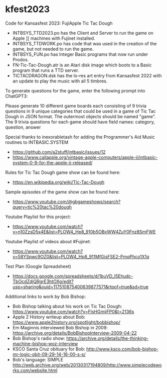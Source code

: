 # kfest2023
Code for Kansasfest 2023: FujiApple Tic Tac Dough

- INTBSYS_TTD2023.po has the Client and Server to run the game on Apple ][ machines with Fujinet installed.
- INTBSYS_TTDWORK.po has code that was used in the creation of the game, but not needed to run the game.
- INTBSYS_FUN.po has Integer Basic programs that now run under Prodos.
- FN-Tic-Tac-Dough.atr is an Atari disk image which boots to a Basic program that runs a TTD server.
- TICTACDRAGON.dsk has the lo-res art entry from Kansasfest 2022 with an update to play the music with all 5 timbres.

To generate questions for the game, enter the following prompt into ChatGPT3:

Please generate 10 different game boards each consisting of 9 trivia questions in 9 unique categories that could be used in a game of Tic Tac Dough in JSON format.  The outermost objects should be named "game".  The 9 trivia questions for each game should have field names: category, question, answer

Special thanks to inexorabletash for adding the Programmer's Aid Music routines to INTBASIC.SYSTEM
- https://github.com/a2stuff/intbasic/issues/12
- https://www.callapple.org/vintage-apple-computers/apple-ii/intbasic-system-0-9-for-the-apple-ii-released/

Rules for Tic Tac Dough game show can be found here:
- https://en.wikipedia.org/wiki/Tic-Tac-Dough

Sample episodes of the game show can be found here:
- https://www.youtube.com/@gbgameshows/search?query=tic%20tac%20dough

Youtube Playlist for this project:
- https://www.youtube.com/watch?v=n10ZzsD5x4E&list=PLOW4_Hp8_910b5OBxWW4ZuY0Fnz8SmFWE

Youtube Playlist of videos about #Fujinet:
- https://www.youtube.com/watch?v=58YSpwc9OZ0&list=PLOW4_Hp8_911MfGisFSE2-PmqPhco1X1q

Test Plan (Google Spreadsheet)
- https://docs.google.com/spreadsheets/d/1buVD_l5Ehudc-TbOcdZdjQRgrE3htOXg/edit?usp=sharing&ouid=117510875400639877571&rtpof=true&sd=true

Additional links to work by Bob Bishop:
- Bob Bishop talking about his work on Tic Tac Dough: https://www.youtube.com/watch?v=FlsHGmijFP0&t=2136s
- Apple 2 History writeup about Bob: https://www.apple2history.org/spotlight/bobbishop/
- Em Maginnis interviewed Bob Bishop in 2009: https://archive.org/details/BobBishopInterview-2009-04-22
- Bob Bishop's radio show: https://archive.org/details/the-thinking-machine-bishop-woz-interview
- KSCO Santa Cruz obituary for Bob: http://www.ksco.com/bob-bishop-mr-logic-obit-09-29-14-16-00-s-s/
- Bob's language: SIMPLE http://web.archive.org/web/20130317194809/http://www.simplecodeworks.com/website.html
  
